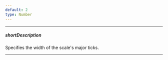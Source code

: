 ```yaml
---
default: 2
type: Number
---
```

---
##### shortDescription
Specifies the width of the scale's major ticks.

---
